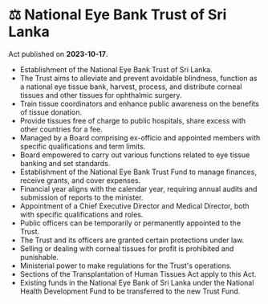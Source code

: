 # ⚖️  National Eye Bank Trust of Sri Lanka

Act published on **2023-10-17**.

- Establishment of the National Eye Bank Trust of Sri Lanka.
- The Trust aims to alleviate and prevent avoidable blindness, function as a national eye tissue bank, harvest, process, and distribute corneal tissues and other tissues for ophthalmic surgery.
- Train tissue coordinators and enhance public awareness on the benefits of tissue donation.
- Provide tissues free of charge to public hospitals, share excess with other countries for a fee.
- Managed by a Board comprising ex-officio and appointed members with specific qualifications and term limits.
- Board empowered to carry out various functions related to eye tissue banking and set standards.
- Establishment of the National Eye Bank Trust Fund to manage finances, receive grants, and cover expenses.
- Financial year aligns with the calendar year, requiring annual audits and submission of reports to the minister.
- Appointment of a Chief Executive Director and Medical Director, both with specific qualifications and roles.
- Public officers can be temporarily or permanently appointed to the Trust.
- The Trust and its officers are granted certain protections under law.
- Selling or dealing with corneal tissues for profit is prohibited and punishable.
- Ministerial power to make regulations for the Trust's operations.
- Sections of the Transplantation of Human Tissues Act apply to this Act.
- Existing funds in the National Eye Bank of Sri Lanka under the National Health Development Fund to be transferred to the new Trust Fund.
